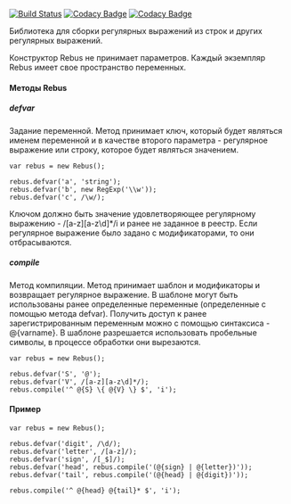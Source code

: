 [![Build Status](https://travis-ci.org/evandvlad/rebus.svg)](https://travis-ci.org/evandvlad/rebus)
[![Codacy Badge](https://api.codacy.com/project/badge/grade/9822f292909f46a3877bdc00b165c498)](https://www.codacy.com/app/evandvlad/rebus)
[![Codacy Badge](https://api.codacy.com/project/badge/coverage/9822f292909f46a3877bdc00b165c498)](https://www.codacy.com/app/evandvlad/rebus)

Библиотека для сборки регулярных выражений из строк и других регулярных выражений.

Конструктор Rebus не принимает параметров. Каждый экземпляр Rebus имеет свое пространство переменных.

#### Методы Rebus ####

##### defvar #####
Задание переменной. Метод принимает ключ, который будет являться именем переменной и в качестве второго параметра - 
регулярное выражение или строку, которое будет являться значением.

    var rebus = new Rebus();
    
    rebus.defvar('a', 'string');
    rebus.defvar('b', new RegExp('\\w'));
    rebus.defvar('c', /\w/);
    
Ключом должно быть значение удовлетворяющее регулярному выражению - /[a-z][a-z\d]*/i
и ранее не заданное в реестр. Если регулярное выражение было задано с модификаторами, то они отбрасываются.

##### compile #####
Метод компиляции. Метод принимает шаблон и модификаторы и возвращает регулярное выражение. В шаблоне могут быть 
использованы ранее определенные переменные (определенные с помощью метода defvar). Получить доступ к ранее
зарегистрированным переменным можно с помощью синтаксиса - @{varname}. В шаблоне разрешается использовать пробельные 
символы, в процессе обработки они вырезаются.

    var rebus = new Rebus();
    
    rebus.defvar('S', '@');
    rebus.defvar('V', /[a-z][a-z\d]*/);
    rebus.compile('^ @{S} \{ @{V} \} $', 'i');

#### Пример ####

    var rebus = new Rebus();
    
    rebus.defvar('digit', /\d/);
    rebus.defvar('letter', /[a-z]/);
    rebus.defvar('sign', /[_$]/);
    rebus.defvar('head', rebus.compile('(@{sign} | @{letter})'));
    rebus.defvar('tail', rebus.compile('(@{head} | @{digit})'));

    rebus.compile('^ @{head} @{tail}* $', 'i');
